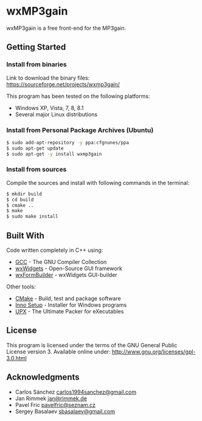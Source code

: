 # wxMP3gain
wxMP3gain is a free front-end for the MP3gain.

## Getting Started

### Install from binaries

Link to download the binary files: https://sourceforge.net/projects/wxmp3gain/

This program has been tested on the following platforms:
* Windows XP, Vista, 7, 8, 8.1
* Several major Linux distributions

### Install from Personal Package Archives (Ubuntu)

```sh
$ sudo add-apt-repository -y ppa:cfgnunes/ppa
$ sudo apt-get update
$ sudo apt-get -y install wxmp3gain
```
### Install from sources

Compile the sources and install with following commands in the terminal:
```sh
$ mkdir build
$ cd build
$ cmake ..
$ make
$ sudo make install
```

## Built With

Code written completely in C++ using:
* [GCC](https://gcc.gnu.org/) - The GNU Compiler Collection
* [wxWidgets](https://www.wxwidgets.org/) - Open-Source GUI framework
* [wxFormBuilder](https://github.com/wxFormBuilder/) - wxWidgets GUI-builder

Other tools:
* [CMake](https://cmake.org/) - Build, test and package software
* [Inno Setup](http://www.jrsoftware.org/isinfo.php) - Installer for Windows programs
* [UPX](https://upx.github.io/) - The Ultimate Packer for eXecutables

## License

This program is licensed under the terms of the GNU General Public License version 3. Available online under:
http://www.gnu.org/licenses/gpl-3.0.html

## Acknowledgments

* Carlos Sánchez <carlos1994sanchez@gmail.com>
* Jan Rimmek <jan@rimmek.de>
* Pavel Fric <pavelfric@seznam.cz>
* Sergey Basalaev <sbasalaev@gmail.com>
